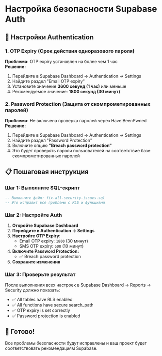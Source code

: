 # Настройка безопасности Supabase Auth

## 🔐 Настройки Authentication

### 1. OTP Expiry (Срок действия одноразового пароля)
**Проблема:** OTP expiry установлен на более чем 1 час  
**Решение:** 
1. Перейдите в Supabase Dashboard → Authentication → Settings
2. Найдите раздел "Email OTP expiry"
3. Установите значение **3600 секунд (1 час)** или меньше
4. Рекомендуемое значение: **1800 секунд (30 минут)**

### 2. Password Protection (Защита от скомпрометированных паролей)
**Проблема:** Не включена проверка паролей через HaveIBeenPwned  
**Решение:**
1. Перейдите в Supabase Dashboard → Authentication → Settings
2. Найдите раздел "Password Protection"
3. Включите опцию **"Breach password protection"**
4. Это будет проверять пароли пользователей на соответствие базе скомпрометированных паролей

## 📋 Пошаговая инструкция

### Шаг 1: Выполните SQL-скрипт
```sql
-- Выполните файл: fix-all-security-issues.sql
-- Это исправит все проблемы с RLS и функциями
```

### Шаг 2: Настройте Auth
1. **Откройте Supabase Dashboard**
2. **Перейдите в Authentication → Settings**
3. **Настройте OTP Expiry:**
   - Email OTP expiry: `1800` (30 минут)
   - SMS OTP expiry: `600` (10 минут)
4. **Включите Password Protection:**
   - ✅ Breach password protection
5. **Сохраните изменения**

### Шаг 3: Проверьте результат
После выполнения всех настроек в Supabase Dashboard → Reports → Security должно показать:
- ✅ All tables have RLS enabled
- ✅ All functions have secure search_path
- ✅ OTP expiry is set correctly
- ✅ Password protection is enabled

## 🚀 Готово!
Все проблемы безопасности будут исправлены и ваш проект будет соответствовать рекомендациям Supabase. 